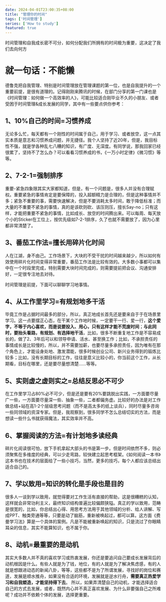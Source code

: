 ```yaml
---
date: 2024-04-01T23:00:35+08:00
title: "管理你的时间"
tags: ['时间管理']
series: ['How to study']
featured: true
---
```

时间管理和自我成长密不可分，如何分配我们所拥有的时间极为重要，这决定了我们去向何方

<!--more-->

# 就一句话：不能懒

德鲁克把自我管理、特别是时间管理放在管理课题的第一位，也是自我提升的一个重要前提，是很有道理的。记得刚刚来腾讯的时候，在部门分享的第一门课也是《时间管理：如何做一个高效率的人》，可能比较适合刚毕业不久的小朋友、或者受困于时间管理&成长发展的同学，其中有一些要点供你参考：

## **1、10%自己的时间=习惯养成**

无论多么忙，每天都有一个刚性的时间属于自己，用于学习、或者放空，这一点其实本质是意志和习惯养成问题，并无捷径。我个人坚持了近20年，但是，我目标性不强，就是学各种乱七八糟的知识，有广度、无深度。有同学说，那我回家已经很累了，坚持不了怎么办？可以看看习惯养成的书，《一万小时定律》《微习惯》等等。

## **2、7-2-1=强制排序**

重要-紧急四象限其实大家都知道，但是，有一个问题是，很多人并没有合理赋权。重要紧急的事情肯定是要保障的，投入超额精力是合理的，但是这种事情并不多；紧急不重要的事，需要快速解决，但是不要消耗太多时间，敢于降低标准；而大量的不重要不紧急的事情，真的是该砍则砍、该压则压，擅长Say-no；只有这样，才能把重要不紧急的事情，比如成长、放空的时间腾出来。可以每周、每天放个小的Sticker在工位上，按优先级如7-2-1排序，久了也就不需要放了，因为心里都非常清楚了。

## **3、番茄工作法=擅长用碎片化时间**

人在江湖，身不由己。工作场景下，大块的不受干扰的时间越来越少，所以如何有效使用碎片化时间变得非常重要，番茄工作法是比较有效的。大多数小事都可以集中在一个时段里完成，特别需要大块时间完成的，则需要提前把会议、沟通安排好，一定很专注地去对待。

时间管理是前提，下面可以聊聊学习地事情。

## **4、从工作里学习=有规划地多干活**

毕竟工作是占据时间最多的部分，所以，真正地成长首先还是要来自于于在场景里学习。这一点要摆正心态，在干某个工作地时候，一定要干一行、爱一行，**这个爱字，不等于内心喜欢，而是说要投入、用心，只有这样才能不荒废时间**；**与此同时，要抬头看路，有规划、有选择地干活**，比如，很多不断重复地工作是不容易成长的，做了2、3年后可以和领导申请、活水、甚至换工作；比如，不承担责任的事情成长是比较慢的，所以，并不需要加薪，也要尽量多承担责任，因为唯有在那个角色上，才能设身处地、激发潜能，很多时候创业公司、新兴业务得到的锻炼比较多；比如，没有长期目标的工作，往往是意义比较小的，你当前这个工作，从长期看，目标在哪里，还是要尽量想清楚……等等。

## **5、实则虚之虚则实之=总结反思必不可少**

在工作里学习占80%必不可少，但是还是要有20%要跳脱出实践，一方面要尽量广一些，一方面要尽量深一些、抽象一些，二者都偏务虚。比较好的办法是对工作做总结+站在高1-2个层级思考问题（而不是高太多的纸上谈兵），同时尽量多咨询一些同领域的资深专家。但是，我观察到，很多同学不怎么总结切实的方法，而是想读一些什么书就获得魔法，其实效率并不高。

## **6、掌握阅读的方法=有计划地多读经典**

碎片化阅读很可怕，放下手机拿起大部头的书是第一步。但是时间依然不多，则必须聚焦在多维度的经典，可以少走弯路，较快建立起思考框架。《如何阅读一本书》这本书也在技术的层面给了一些小技巧，当然，更多的技巧，每个人都应该总结出适合自己的。

## **7、学以致用=知识的转化是手段也是目的**

很多人一谈到学以致用，就觉得要对工作生活有直接的帮助，这是很糟糕的认知，这样就会非常功利主义，最终知识结构普遍比较偏颇狭隘。真正的学以致用，范畴是很宽的，比如，你总结出心得、用思考方法用于其他领域的分析、给人讲解、写成PPT、触类旁通等等，只要是动了脑筋，重新被唤起过，都可以算。这方面《费曼学习法》算是一个具体的案例。凡是不能被重新唤起的知识，只是流过了你眼睛耳朵的信息，其实不能算知识，也不属于你。

## **8、动机=最重要的是动机**

其实大多数人并不真的喜欢学习或热衷发展，你还是要追问自己要成长发展背后的动机根因是什么。有些人就是为了钱，地位，有的人就是为了解决焦虑感，有的人就是想跟进动态的新闻八卦，等等，这些都不是为了所谓发展，寻找好的岗位和赛道，发展是顺水推舟，如果没有合适的环境，发展就是逆水行舟，**需要真正热爱学习和自我塑造，才能坚持得下去**。
所以，如果弄清楚自己的动机，才能选择适合自己的方式去发展，或者，既然内心并不真正喜欢发展、为什么非要强自己之所难呢？成功并不依赖个体的发展，选择更重要。